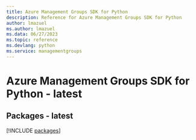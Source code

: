 ```yaml
---
title: Azure Management Groups SDK for Python
description: Reference for Azure Management Groups SDK for Python
author: lmazuel
ms.author: lmazuel
ms.data: 06/27/2023
ms.topic: reference
ms.devlang: python
ms.service: managementgroups
---
```

# Azure Management Groups SDK for Python - latest
## Packages - latest
[!INCLUDE [packages](management-groups-index.md)]